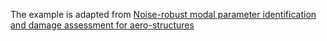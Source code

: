 The example is adapted from [Noise-robust modal parameter identification and damage assessment for aero-structures](http://dx.doi.org/10.1108/AEAT-06-2024-0178)
